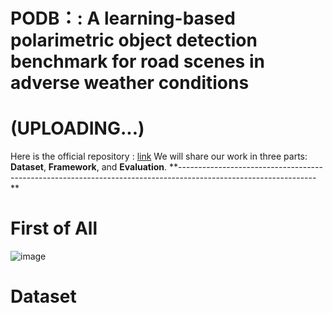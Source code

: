 # PODB：: A learning-based polarimetric object detection benchmark for road scenes in adverse weather conditions
# (UPLOADING...)
Here is the official repository : [link](https://github.com/zhuz-bit/PODB/tree/main)
We will share our work in three parts: **Dataset**, **Framework**, and **Evaluation**.
**----------------------------------------------------------------------------------------------------------------
**

# **First of All**

![image]([paper/](https://github.com/zhuz-bit/PODB/blob/main/paper/image15.png)https://github.com/zhuz-bit/PODB/blob/main/paper/image15.png)


# **Dataset**
